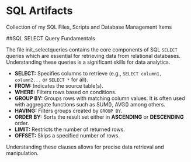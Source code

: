 # SQL Artifacts
Collection of my SQL Files, Scripts and Database Management Items 

##SQL SELECT Query Fundamentals

The file init_selectqueries contains the core components of SQL `SELECT` queries which are essential for retrieving data from relational databases. Understanding these queries is a significant skills for data analytics. 

* **SELECT:** Specifies columns to retrieve (e.g., `SELECT column1, column2...` or `SELECT *` for all).
* **FROM:** Indicates the source table(s).
* **WHERE:** Filters rows based on conditions.
* **GROUP BY:** Groups rows with matching column values. It is often used with aggregate functions such as SUM(), AVG() among others.
* **HAVING:** Filters groups created by `GROUP BY`.
* **ORDER BY:** Sorts the result set either in **ASCENDING**  or **DESCENDING** order.
* **LIMIT:** Restricts the number of returned rows.
* **OFFSET:** Skips a specified number of rows.

Understanding these clauses allows for precise data retrieval and manipulation.
